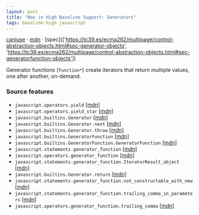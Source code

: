 ```yaml
---
layout: post
title: "New in High Baseline Support: Generators"
tags: baseline-high javascript
---
```


[caniuse](https://caniuse.com/?search=generators) · [mdn](https://developer.mozilla.org/en-US/search?q=Generators) · [spec](['https://tc39.es/ecma262/multipage/control-abstraction-objects.html#sec-generator-objects', 'https://tc39.es/ecma262/multipage/control-abstraction-objects.html#sec-generatorfunction-objects'])

Generator functions (`function*`) create iterators that return multiple values, one after another, on-demand.

### Source features

- ``javascript.operators.yield`` [[mdn]](https://developer.mozilla.org/en-US/search?q=javascript.operators.yield)
- ``javascript.operators.yield_star`` [[mdn]](https://developer.mozilla.org/en-US/search?q=javascript.operators.yield_star)
- ``javascript.builtins.Generator`` [[mdn]](https://developer.mozilla.org/en-US/search?q=javascript.builtins.Generator)
- ``javascript.builtins.Generator.next`` [[mdn]](https://developer.mozilla.org/en-US/search?q=javascript.builtins.Generator.next)
- ``javascript.builtins.Generator.throw`` [[mdn]](https://developer.mozilla.org/en-US/search?q=javascript.builtins.Generator.throw)
- ``javascript.builtins.GeneratorFunction`` [[mdn]](https://developer.mozilla.org/en-US/search?q=javascript.builtins.GeneratorFunction)
- ``javascript.builtins.GeneratorFunction.GeneratorFunction`` [[mdn]](https://developer.mozilla.org/en-US/search?q=javascript.builtins.GeneratorFunction.GeneratorFunction)
- ``javascript.statements.generator_function`` [[mdn]](https://developer.mozilla.org/en-US/search?q=javascript.statements.generator_function)
- ``javascript.operators.generator_function`` [[mdn]](https://developer.mozilla.org/en-US/search?q=javascript.operators.generator_function)
- ``javascript.statements.generator_function.IteratorResult_object`` [[mdn]](https://developer.mozilla.org/en-US/search?q=javascript.statements.generator_function.IteratorResult_object)
- ``javascript.builtins.Generator.return`` [[mdn]](https://developer.mozilla.org/en-US/search?q=javascript.builtins.Generator.return)
- ``javascript.statements.generator_function.not_constructable_with_new`` [[mdn]](https://developer.mozilla.org/en-US/search?q=javascript.statements.generator_function.not_constructable_with_new)
- ``javascript.statements.generator_function.trailing_comma_in_parameters`` [[mdn]](https://developer.mozilla.org/en-US/search?q=javascript.statements.generator_function.trailing_comma_in_parameters)
- ``javascript.operators.generator_function.trailing_comma`` [[mdn]](https://developer.mozilla.org/en-US/search?q=javascript.operators.generator_function.trailing_comma)

